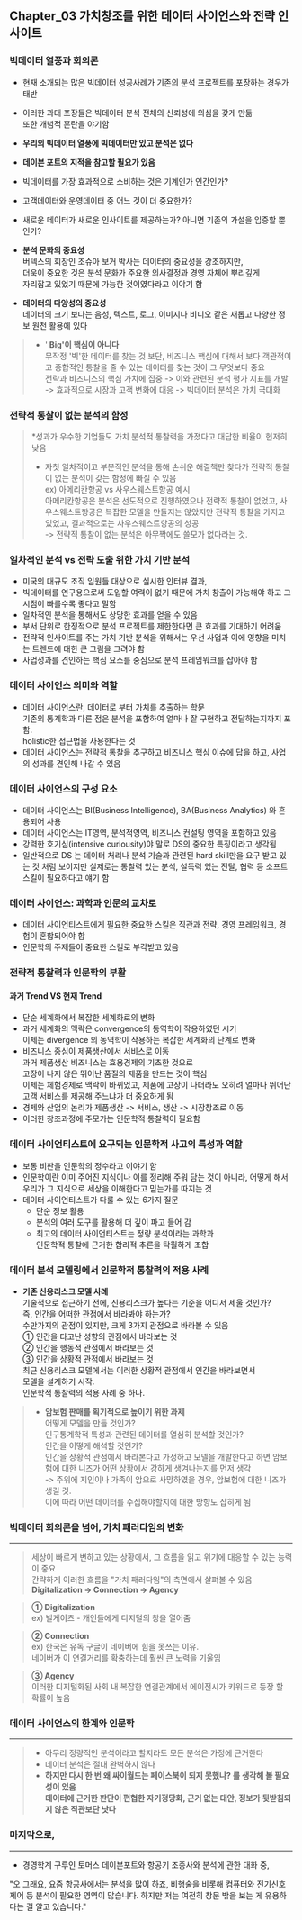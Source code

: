 
## Chapter_03 가치창조를 위한 데이터 사이언스와 전략 인사이트

### 빅데이터 열풍과 회의론
* 현재 소개되는 많은 빅데이터 성공사례가 기존의 분석 프로젝트를 포장하는 경우가 태반  
* 이러한 과대 포장들은 빅데이터 분석 전체의 신뢰성에 의심을 갖게 만듦  
 또한 개념적 혼란을 야기함      
* <b> 우리의 빅데이터 열풍에 빅데이터만 있고 분석은 없다 </b>     
* <b> 데이븐 포트의 지적을 참고할 필요가 있음 </b>   
* 빅데이터를 가장 효과적으로 소비하는 것은 기계인가 인간인가?       
* 고객데이터와 운영데이터 중 어느 것이 더 중요한가?  
* 새로운 데이터가 새로운 인사이트를 제공하는가? 아니면 기존의 가설을 입증할 뿐인가?   

* <b> 분석 문화의 중요성 </b>       
버텍스의 회장인 조슈아 보거 박사는 데이터의 중요성을 강조하지만,  
더욱이 중요한 것은 분석 문화가 주요한 의사결정과 경영 자체에 뿌리깊게  
자리잡고 있었기 때문에 가능한 것이였다라고 이야기 함  

* <b> 데이터의 다양성의 중요성 </b>    
데이터의 크기 보다는 음성, 텍스트, 로그, 이미지나 비디오 같은 새롭고 다양한 정보 원천 활용에 있다   

> * '<b> Big'이 핵심이 아니다 </b>   
> 무작정 '빅'한 데이터를 찾는 것 보단, 비즈니스 핵심에 대해서 보다 객관적이고 종합적인 통찰을 줄 수 있는 데이터를 찾는 것이 그 무엇보다 중요   
> 전략과 비즈니스의 핵심 가치에 집중 -> 이와 관련된 분석 평가 지표를 개발 -> 효과적으로 시장과 고객 변화에 대응 ->  빅데이터 분석은 가치 극대화   
>   

###  전략적 통찰이 없는 분석의 함정
> *성과가 우수한 기업들도 가치 분석적 통찰력을 가졌다고 대답한 비율이 현저히 낮음
> * 자칫 일차적이고 부분적인 분석을 통해 손쉬운 해결책만 찾다가 전략적 통찰이 없는 분석이 갖는 함정에 빠질 수 있음   
> ex) 아메리칸항공 vs 사우스웨스트항공 예시   
> 아메리칸항공은 분석은 선도적으로 진행하였으나 전략적 통찰이 없었고, 사우스웨스트항공은 복잡한 모델을 만들지는   않았지만 전략적 통찰을 가지고 있었고, 결과적으로는 사우스웨스트항공의 성공    
> -> 전략적 통찰이 없는 분석은 아무짝에도 쓸모가 없다라는 것.   

###  일차적인 분석 vs 전략 도출 위한 가치 기반 분석    
* 미국의 대규모 조직 임원들 대상으로 실시한 인터뷰 결과,   
* 빅데이터를 연구용으로써 도입할 여력이 없기 때문에 가치 창출이 가능해야 하고 그 시점이 빠를수록 좋다고 말함   
* 일차적인 분석을 통해서도 상당한 효과를 얻을 수 있음
* 부서 단위로 한정적으로 분석 프로젝트를 제한한다면 큰 효과를 기대하기 어려움
* 전략적 인사이트를 주는 가치 기반 분석을 위해서는 우선 사업과 이에 영향을 미치는 트렌드에 대한 큰 그림을 그려야 함
* 사업성과를 견인하는 핵심 요소를 중심으로 분석 프레임워크를 잡아야 함

### 데이터 사이언스 의미와 역할
* 데이터 사이언스란, 데이터로 부터 가치를 추출하는 학문  
기존의 통계학과 다른 점은 분석을 포함하여 얼마나 잘 구현하고 전달하는지까지 포함.   
holistic한 접근법을 사용한다는 것  
* 데이터 사이언스는 전략적 통찰을 추구하고 비즈니스 핵심 이슈에 답을 하고, 사업의 성과를 견인해 나갈 수 있음

### 데이터 사이언스의 구성 요소
* 데이터 사이언스는 BI(Business Intelligence), BA(Business Analytics) 와 혼용되어 사용
* 데이터 사이언스는 IT영역, 분석적영역, 비즈니스 컨설팅 영역을 포함하고 있음
* 강력한 호기심(intensive curiousity)야 말로 DS의 중요한 특징이라고 생각됨
* 일반적으로 DS 는 데이터 처리나 분석 기술과 관련된 hard skill만을 요구 받고 있는 것 처럼 보이지만 실제로는 통찰력 있는 분석, 설득력 있는 전달, 협력 등 소프트 스킬이 필요하다고 얘기 함

### 데이터 사이언스: 과학과 인문의 교차로
* 데이터 사이언티스트에게 필요한 중요한 스킬은 직관과 전략, 경영 프레임워크, 경험이 혼합되어야 함  
* 인문학의 주제들이 중요한 스킬로 부각받고 있음

### 전략적 통찰력과 인문학의 부활
#### 과거 Trend VS 현재 Trend    
* 단순 세계화에서 복잡한 세계화로의 변화     
* 과거 세계화의 맥락은 convergence의 동역학이 작용하였던 시기      
이제는 divergence 의 동역학이 작용하는 복잡한 세계화의 단계로 변화      
* 비즈니스 중심이 제품생산에서 서비스로 이동     
과거 제품생산 비즈니스는 효용경제의 기초한 것으로     
고장이 나지 않은 뛰어난 품질의 제품을 만드는 것이 핵심     
이제는 체험경제로 맥락이 바뀌었고, 제품에 고장이 나더라도 오히려 얼마나 뛰어난      
고객 서비스를 제공해 주느냐가 더 중요하게 됨     
* 경제와 산업의 논리가 제품생산 -> 서비스, 생산 -> 시장창조로 이동    
* 이러한 창조과정에 주모가는 인문학적 통찰력이 필요함

### 데이터 사이언티스트에 요구되는 인문학적 사고의 특성과 역할
* 보통 비판을 인문학의 정수라고 이야기 함
* 인문학이란 이미 주어진 지식이나 이를 정리해 주워 담는 것이 아니라, 어떻게 해서 우리가 그 지식으로 세상을 이해한다고 믿는가를 따지는 것
* 데이터 사이언티스트가 다룰 수 있는 6가지 질문
  * 단순 정보 활용
  * 분석의 여러 도구를 활용해 더 깊이 파고 들어 감
  * 최고의 데이터 사이언티스트는 정량 분석이라는 과학과   
  인문학적 통찰에 근거한 합리적 추론을 탁월하게 조합  

### 데이터 분석 모델링에서 인문학적 통찰력의 적용 사례

* <b> 기존 신용리스크 모델 사례 </b>   
기술적으로 접근하기 전에, 신용리스크가 높다는 기준을 어디서 세울 것인가?   
즉, 인간을 어떠한 관점에서 바라봐야 하는가?   
수만가지의 관점이 있지만, 크게 3가지 관점으로 바라볼 수 있음   
① 인간을 타고난 성향의 관점에서 바라보는 것   
② 인간을 행동적 관점에서 바라보는 것   
③ 인간을 상황적 관점에서 바라보는 것   
최근 신용리스크 모델에서는 이러한 상황적 관점에서 인간을 바라보면서   
모델을 설계하기 시작.    
인문학적 통찰력의 적용 사례 중 하나.   


 > * <b> 암보험 판매를 획기적으로 높이기 위한 과제 </b>    
> 어떻게 모델을 만들 것인가?   
> 인구통계학적 특성과 관련된 데이터를 열심히 분석할 것인가?    
> 인간을 어떻게 해석할 것인가?    
> 인간을 상황적 관점에서 바라본다고 가정하고 모델을 개발한다고 하면 암보험에 대한 니즈가 어떤 상황에서 강하게 생겨나는지를 먼저 생각   
> -> 주위에 지인이나 가족이 암으로 사망하였을 경우, 암보험에 대한 니즈가 생길 것.   
> 이에 따라 어떤 데이터를 수집해야할지에 대한 방향도 잡히게 됨    

### 빅데이터 회의론을 넘어, 가치 패러다임의 변화
---
> 세상이 빠르게 변하고 있는 상황에서, 그 흐름을 읽고 위기에 대응할 수 있는 능력이 중요   
> 간략하게 이러한 흐름을 "가치 패러다임"의 측면에서 살펴볼 수 있음   
> <b> Digitalization -> Connection -> Agency </b>   

> <b> ① Digitalization </b>   
> ex) 빌게이츠 - 개인들에게 디지털의 창을 열어줌    

> <b> ② Connection </b>   
> ex) 한국은 유독 구글이 네이버에 힘을 못쓰는 이유.    
> 네이버가 이 연결거리를 확충하는데 훨씬 큰 노력을 기울임   

> <b> ③ Agency </b>   
> 이러한 디지털화된 사회 내 복잡한 연결관계에서 에이전시가 키워드로 등장 할 확률이 높음    

### 데이터 사이언스의 한계와 인문학
---
> + 아무리 정량적인 분석이라고 할지라도 모든 분석은 가정에 근거한다   
> + 데이터 분석은 절대 완벽하지 않다    
> + <b> 하지만 다시 한 번 왜 싸이월드는 페이스북이 되지 못했나? 를 생각해 볼 필요성이 있음    
> 데이터에 근거한 판단이 편협한 자기정당화, 근거 없는 대안, 정보가 뒷받침되지 않은 직관보단 낫다 </b>   


### 마지막으로,
---
- 경영학계 구루인 토머스 데이븐포트와 항공기 조종사와 분석에 관한 대화 중,
>
"오 그래요, 요즘 항공사에서는 분석을 많이 하죠, 비행술을 비롯해 컴퓨터와 전기신호 제어 등 분석이 필요한 영역이 많습니다. 하지만 저는 여전히 창문 밖을 보는 게 유용하다는 걸 알고 있습니다."    
